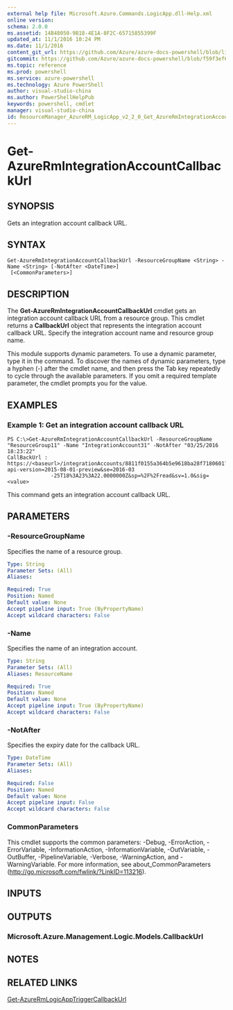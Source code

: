 ```yaml
---
external help file: Microsoft.Azure.Commands.LogicApp.dll-Help.xml
online version: 
schema: 2.0.0
ms.assetid: 14B48050-9B18-4E1A-8F2C-65715855399F
updated_at: 11/1/2016 10:24 PM
ms.date: 11/1/2016
content_git_url: https://github.com/Azure/azure-docs-powershell/blob/live/azureps-cmdlets-docs/ResourceManager/AzureRM.LogicApp/v2.2.0/Get-AzureRmIntegrationAccountCallbackUrl.md
gitcommit: https://github.com/Azure/azure-docs-powershell/blob/f59f3ef60bc592383812213e69fd77ba950759ed/azureps-cmdlets-docs/ResourceManager/AzureRM.LogicApp/v2.2.0/Get-AzureRmIntegrationAccountCallbackUrl.md
ms.topic: reference
ms.prod: powershell
ms.service: azure-powershell
ms.technology: Azure PowerShell
author: visual-studio-china
ms.author: PowerShellHelpPub
keywords: powershell, cmdlet
manager: visual-studio-china
id: ResourceManager_AzureRM_LogicApp_v2_2_0_Get_AzureRmIntegrationAccountCallbackUrl_md
---
```


# Get-AzureRmIntegrationAccountCallbackUrl

## SYNOPSIS
Gets an integration account callback URL.

## SYNTAX

```
Get-AzureRmIntegrationAccountCallbackUrl -ResourceGroupName <String> -Name <String> [-NotAfter <DateTime>]
 [<CommonParameters>]
```

## DESCRIPTION
The **Get-AzureRmIntegrationAccountCallbackUrl** cmdlet gets an integration account callback URL from a resource group.
This cmdlet returns a **CallbackUrl** object that represents the integration account callback URL.
Specify the integration account name and resource group name.

This module supports dynamic parameters.
To use a dynamic parameter, type it in the command.
To discover the names of dynamic parameters, type a hyphen (-) after the cmdlet name, and then press the Tab key repeatedly to cycle through the available parameters.
If you omit a required template parameter, the cmdlet prompts you for the value.

## EXAMPLES

### Example 1: Get an integration account callback URL
```
PS C:\>Get-AzureRmIntegrationAccountCallbackUrl -ResourceGroupName "ResourceGroup11" -Name "IntegrationAccount31" -NotAfter "03/25/2016 18:23:22"
CallBackUrl : https://<baseurl>/integrationAccounts/8811f0155a364b5e9618ba28f7180601?api-version=2015-08-01-preview&se=2016-03
              -25T18%3A23%3A22.0000000Z&sp=%2F%2Fread&sv=1.0&sig=<value>
```

This command gets an integration account callback URL.

## PARAMETERS

### -ResourceGroupName
Specifies the name of a resource group.

```yaml
Type: String
Parameter Sets: (All)
Aliases: 

Required: True
Position: Named
Default value: None
Accept pipeline input: True (ByPropertyName)
Accept wildcard characters: False
```

### -Name
Specifies the name of an integration account.

```yaml
Type: String
Parameter Sets: (All)
Aliases: ResourceName

Required: True
Position: Named
Default value: None
Accept pipeline input: True (ByPropertyName)
Accept wildcard characters: False
```

### -NotAfter
Specifies the expiry date for the callback URL.

```yaml
Type: DateTime
Parameter Sets: (All)
Aliases: 

Required: False
Position: Named
Default value: None
Accept pipeline input: False
Accept wildcard characters: False
```

### CommonParameters
This cmdlet supports the common parameters: -Debug, -ErrorAction, -ErrorVariable, -InformationAction, -InformationVariable, -OutVariable, -OutBuffer, -PipelineVariable, -Verbose, -WarningAction, and -WarningVariable. For more information, see about_CommonParameters (http://go.microsoft.com/fwlink/?LinkID=113216).

## INPUTS

## OUTPUTS

### Microsoft.Azure.Management.Logic.Models.CallbackUrl

## NOTES

## RELATED LINKS

[Get-AzureRmLogicAppTriggerCallbackUrl](xref:ResourceManager/AzureRM.LogicApp/v2.2.0/Get-AzureRmLogicAppTriggerCallbackUrl.md)


